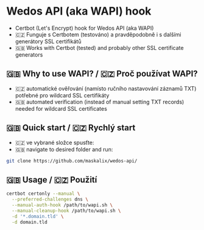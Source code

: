# Wedos API (aka WAPI) hook
- Certbot (Let's Encrypt) hook for Wedos API (aka WAPI)
- 🇨🇿 Funguje s Certbotem (testováno) a pravděpodobně i s dalšími generátory SSL certifikátů
- 🇬🇧 Works with Certbot (tested) and probably other SSL certificate generators

## 🇬🇧 Why to use WAPI? / 🇨🇿 Proč používat WAPI?
- 🇨🇿 automatické ověřování (namísto ručního nastavování záznamů TXT) potřebné pro wildcard SSL certifikáty
- 🇬🇧 automated verification (instead of manual setting TXT records) needed for wildcard SSL certificates

## 🇬🇧 Quick start / 🇨🇿 Rychlý start
- 🇨🇿 ve vybrané složce spusťte:
- 🇬🇧 navigate to desired folder and run:
```bash
git clone https://github.com/maskalix/wedos-api/
```

## 🇬🇧 Usage / 🇨🇿 Použití
```bash
certbot certonly --manual \
  --preferred-challenges dns \
  --manual-auth-hook /path/to/wapi.sh \
  --manual-cleanup-hook /path/to/wapi.sh \
  -d '*.domain.tld' \
  -d domain.tld
```
